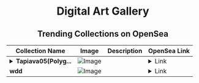 <div align="center">

# Digital Art Gallery

## Trending Collections on OpenSea

| Collection Name                       | Image                                                                                     | Description                       | OpenSea Link                                                                                          |
|---------------------------------------|-------------------------------------------------------------------------------------------|-----------------------------------|--------------------------------------------------------------------------------------------------------|
| **<details><summary>Tapiava05(Polyg...</summary>Tapiava05(Polygon)</details>** | ![Image](https://i.seadn.io/s/raw/files/9e59e1dc609eb82751b07234e491ad9e.png?w=500&auto=format?w=200&auto=format) |  | <details><summary>Link</summary>[Tapiava05(Polygon)](https://opensea.io/collection/tapiava05-polygon)</details> |
| **wdd** | ![Image](https://i.seadn.io/s/raw/files/45c3c4ee42c88144eae2d487991ea8c7.jpg?w=500&auto=format?w=200&auto=format) |  | <details><summary>Link</summary>[wdd](https://opensea.io/collection/wdd-5)</details> |

</div>
